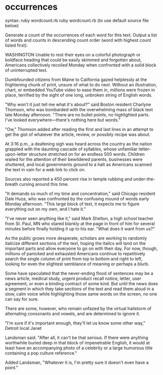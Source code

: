 occurrences
===========

syntax:  ruby wordcount.rb <text file>
		 ruby wordcount.rb (to use default source file below)

Generate a count of the occurrences of each word for this text. Output a list of words and counts in descending count order (word with highest count listed first):

WASHINGTON Unable to rest their eyes on a colorful photograph or boldface heading that could be easily skimmed and forgotten about, Americans collectively recoiled Monday when confronted with a solid block of uninterrupted text.

Dumbfounded citizens from Maine to California gazed helplessly at the frightening chunk of print, unsure of what to do next. Without an illustration, chart, or embedded YouTube video to ease them in, millions were frozen in place, terrified by the sight of one long, unbroken string of English words.

"Why won't it just tell me what it's about?" said Boston resident Charlyne Thomson, who was bombarded with the overwhelming mass of black text late Monday afternoon. "There are no bullet points, no highlighted parts. I've looked everywhere—there's nothing here but words."

"Ow," Thomson added after reading the first and last lines in an attempt to get the gist of whatever the article, review, or possibly recipe was about.

At 3:16 p.m., a deafening sigh was heard across the country as the nation grappled with the daunting cascade of syllables, whose unfamiliar letter-upon-letter structure stretched on for an endless 500 words. Children wailed for the attention of their bewildered parents, businesses were shuttered, and local governments ground to a halt as Americans scanned the text in vain for a web link to click on.

Sources also reported a 450 percent rise in temple rubbing and under-the-breath cursing around this time.

"It demands so much of my time and concentration," said Chicago resident Dale Huza, who was confronted by the confusing mound of words early Monday afternoon. "This large block of text, it expects me to figure everything out on my own, and I hate it."

"I've never seen anything like it," said Mark Shelton, a high school teacher from St. Paul, MN who stared blankly at the page in front of him for several minutes before finally holding it up to his ear. "What does it want from us?"

As the public grows more desperate, scholars are working to randomly italicize different sections of the text, hoping the italics will land on the important parts and allow everyone to go on with their day. For now, though, millions of panicked and exhausted Americans continue to repetitively search the single column of print from top to bottom and right to left, looking for even the slightest semblance of meaning or perhaps a blurb.

Some have speculated that the never-ending flood of sentences may be a news article, medical study, urgent product recall notice, letter, user agreement, or even a binding contract of some kind. But until the news does a segment in which they take sections of the text and read them aloud in a slow, calm voice while highlighting those same words on the screen, no one can say for sure.

There are some, however, who remain unfazed by the virtual hailstorm of alternating consonants and vowels, and are determined to ignore it.

"I'm sure if it's important enough, they'll let us know some other way," Detroit local Janet

 Landsman said. "After all, it can't be that serious. If there were anything worthwhile buried deep in that block of impenetrable English, it would at least have an accompanying photo of a celebrity or a large humorous title containing a pop culture reference."

Added Landsman, "Whatever it is, I'm pretty sure it doesn't even have a point."
